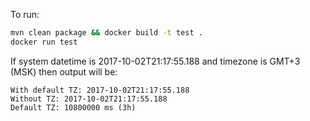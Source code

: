 To run:

```sh
mvn clean package && docker build -t test .
docker run test
```

If system datetime is 2017-10-02T21:17:55.188 and timezone is GMT+3 (MSK) then output will be:
```
With default TZ: 2017-10-02T21:17:55.188
Without TZ: 2017-10-02T21:17:55.188
Default TZ: 10800000 ms (3h)
```

